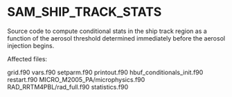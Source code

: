 # SAM_SHIP_TRACK_STATS
Source code to compute conditional stats in the ship track region as a function of the aerosol threshold determined immediately before the aerosol injection begins.

Affected files:

grid.f90
vars.f90
setparm.f90
printout.f90
hbuf_conditionals_init.f90
restart.f90
MICRO_M2005_PA/microphysics.f90
RAD_RRTM4PBL/rad_full.f90
statistics.f90
